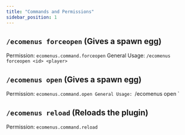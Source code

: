 ```yaml
---
title: "Commands and Permissions"
sidebar_position: 1
---
```

## `/ecomenus forceopen` (Gives a spawn egg)
Permission: `ecomenus.command.forceopen`
General Usage: `/ecomenus forceopen <id> <player>`
## `/ecomenus open` (Gives a spawn egg)
Permission: `ecomenus.command.open
General Usage: `/ecomenus open <id>`

## `/ecomenus reload` (Reloads the plugin)
Permission: `ecomenus.command.reload`